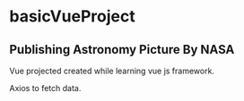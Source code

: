 # basicVueProject 

## Publishing Astronomy Picture By NASA

Vue projected created while learning vue js framework.

Axios to fetch data.

